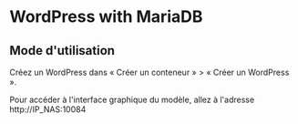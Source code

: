 WordPress with MariaDB
=========

## Mode d'utilisation
Créez un WordPress dans « Créer un conteneur » > « Créer un WordPress ».

Pour accéder à l'interface graphique du modèle, allez à l'adresse http://IP_NAS:10084

